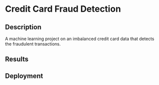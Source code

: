 # Credit Card Fraud Detection

## Description
A machine learning project on an imbalanced credit card data that detects the fraudulent transactions.

## Results

## Deployment
